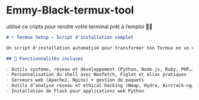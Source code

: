 # Emmy-Black-termux-tool
utilisé ce cripts pour rendre votre terminal prêt à l’emploi 🧑‍💻
```markdown
# ⚡ Termux Setup — Script d'installation complet

Un script d'installation automatisé pour transformer ton Termux en un environnement de développement puissant, polyvalent et personnalisé 🎯

## 🔧 Fonctionnalités incluses

- Outils système, réseau et développement (Python, Node.js, Ruby, PHP…)
- Personnalisation du shell avec Neofetch, Figlet et alias pratiques
- Serveurs web (Apache2, Nginx) + gestion de paquets
- Outils d’analyse réseau et ethical hacking (Nmap, Hydra, Aircrack-ng…)
- Installation de Flask pour applications web Python
